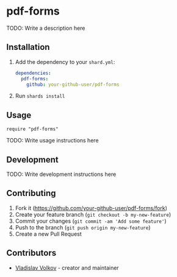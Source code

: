 # pdf-forms

TODO: Write a description here

## Installation

1. Add the dependency to your `shard.yml`:

   ```yaml
   dependencies:
     pdf-forms:
       github: your-github-user/pdf-forms
   ```

2. Run `shards install`

## Usage

```crystal
require "pdf-forms"
```

TODO: Write usage instructions here

## Development

TODO: Write development instructions here

## Contributing

1. Fork it (<https://github.com/your-github-user/pdf-forms/fork>)
2. Create your feature branch (`git checkout -b my-new-feature`)
3. Commit your changes (`git commit -am 'Add some feature'`)
4. Push to the branch (`git push origin my-new-feature`)
5. Create a new Pull Request

## Contributors

- [Vladislav Volkov](https://github.com/your-github-user) - creator and maintainer
